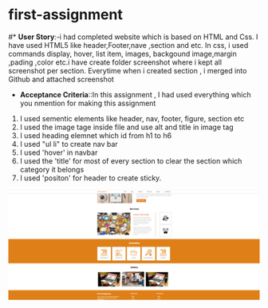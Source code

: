 # first-assignment

#* **User Story**:-i had completed website which is based on HTML and Css. I have used HTML5 like header,Footer,nave ,section and etc. In css, i used commands display, hover, list item, images, backgound image,margin ,pading ,color etc.i have create folder screenshot where i kept all  screenshot per section. Everytime when i created section , i merged into Github and attached screenshot



* **Acceptance Criteria**::In this assignment , I had used everything which you nmention for making this assignment
1. I used sementic elements like header, nav, footer, figure, section etc
2. I used the image tage inside file and use alt and title in image tag
3. I used heading elemnet which id from h1 to h6
4. I used "ul li" to create nav bar 
5. I used 'hover' in navbar
6. I used the 'title' for most of every section to clear the section which category it belongs
7. I used 'positon' for header to create sticky.


  ![This is screenshot](./screenshot/Screenshot%20(96).png)







